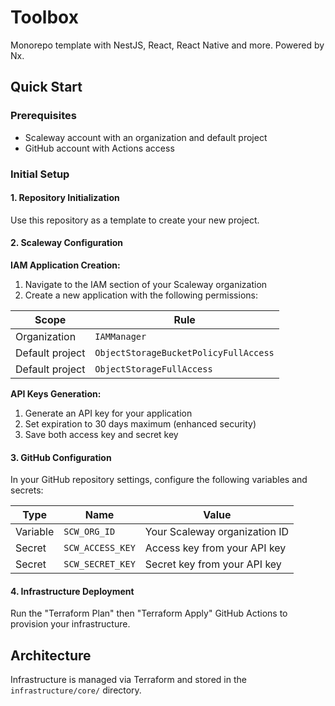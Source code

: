 # Toolbox

Monorepo template with NestJS, React, React Native and more. Powered by Nx.

## Quick Start

### Prerequisites
- Scaleway account with an organization and default project
- GitHub account with Actions access

### Initial Setup

#### 1. Repository Initialization
Use this repository as a template to create your new project.

#### 2. Scaleway Configuration

**IAM Application Creation:**
1. Navigate to the IAM section of your Scaleway organization
2. Create a new application with the following permissions:

| Scope | Rule |
|-------|------|
| Organization | `IAMManager` |
| Default project | `ObjectStorageBucketPolicyFullAccess` |
| Default project | `ObjectStorageFullAccess` |

**API Keys Generation:**
1. Generate an API key for your application
2. Set expiration to 30 days maximum (enhanced security)
3. Save both access key and secret key

#### 3. GitHub Configuration

In your GitHub repository settings, configure the following variables and secrets:

| Type | Name | Value |
|------|------|-------|
| Variable | `SCW_ORG_ID` | Your Scaleway organization ID |
| Secret | `SCW_ACCESS_KEY` | Access key from your API key |
| Secret | `SCW_SECRET_KEY` | Secret key from your API key |

#### 4. Infrastructure Deployment

Run the "Terraform Plan" then "Terraform Apply" GitHub Actions to provision your infrastructure.

## Architecture

Infrastructure is managed via Terraform and stored in the `infrastructure/core/` directory.
